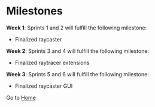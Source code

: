 # Milestones

**Week 1**: Sprints 1 and 2 will fulfill the following milestone: 
- Finalized raycaster 

**Week 2**: Sprints 3 and 4 will fulfill the following milestone: 
- Finalized raytracer extensions 

**Week 3**: Sprints 5 and 6 will fulfill the following milestone:
- Finalized raycaster GUI

Go to [Home](https://github.com/gettingera/Blunder)
